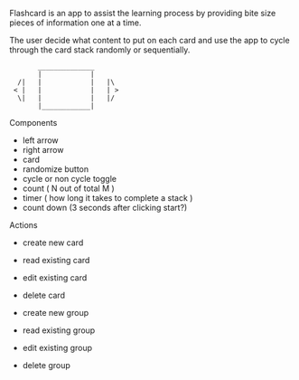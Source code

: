 Flashcard is an app to assist the learning process by providing bite size pieces of information one at a time.

The user decide what content to put on each card and use the app to cycle through the card stack randomly or sequentially.


           ______________
           |            |
      /|   |            |   |\
     < |   |            |   | >
      \|   |            |   |/
           |____________|

 Components
 - left arrow
 - right arrow
 - card
 - randomize button
 - cycle or non cycle toggle
 - count ( N out of total M )
 - timer ( how long it takes to complete a stack )
 - count down (3 seconds after clicking start?)

 Actions
 - create new card
 - read existing card
 - edit existing card
 - delete card

 - create new group
 - read existing group
 - edit existing group
 - delete group
